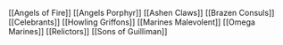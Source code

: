 [[Angels of Fire]]
[[Angels Porphyr]]
[[Ashen Claws]]
[[Brazen Consuls]]
[[Celebrants]]
[[Howling Griffons]]
[[Marines Malevolent]]
[[Omega Marines]]
[[Relictors]]
[[Sons of Guilliman]]

